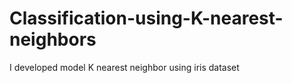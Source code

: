 # Classification-using-K-nearest-neighbors
I developed model K nearest neighbor using iris dataset  
